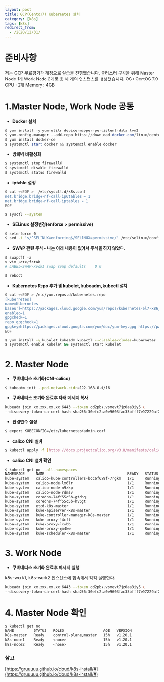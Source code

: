 ```yaml
---
layout: post
title: GCP(Centos7) Kubernetes 설치
category: [k8s]
tags: [k8s]
redirect_from:
  - /2020/12/31/
---
```


# 준비사항

저는 GCP 무료평가판 계정으로 실습을 진행했습니다.
클러스터 구성을 위해 Master Node 1개 Work Node 2개로 총 세 개의 인스턴스를 생성했습니다.
OS : CentOS 7.9
CPU : 2개
Memory : 4GB

# 1.Master Node, Work Node 공통

- **Docker 설치**

```powershell
$ yum install -y yum-utils device-mapper-persistent-data lvm2
$ yum-config-manager --add-repo https://download.docker.com/linux/centos/docker-ce.repo
$ yum install docker-ce
$ systemctl start docker && systemctl enable docker
```

- **방화벽 비활성화**

```powershell
$ systemctl stop firewalld
$ systemctl disable firewalld
$ systemctl status firewalld
```

- **iptable 설정**

```bash
$ cat <<EOF >  /etc/sysctl.d/k8s.conf
net.bridge.bridge-nf-call-ip6tables = 1
net.bridge.bridge-nf-call-iptables = 1
EOF

$ sysctl --system
```

- **SELinux 설정변경(enforce > permissive)**

```bash
$ setenforce 0
$ sed -i 's/^SELINUX=enforcing$/SELINUX=permissive/' /etc/selinux/config
```

- **SWAP 관련 주석 - 나는 아래 내용이 없어서 주석을 하지 않았다.**

```powershell
$ swapoff -a
$ vim /etc/fstab
# LABEL=SWAP-xvdb1 swap swap defaults    0 0

$ reboot
```

- **Kubernetes Repo 추가 및 kubelet, kubeadm, kubectl 설치**

```bash
$ cat <<EOF > /etc/yum.repos.d/kubernetes.repo
[kubernetes]
name=Kubernetes
baseurl=https://packages.cloud.google.com/yum/repos/kubernetes-el7-x86_64
enabled=1
gpgcheck=1
repo_gpgcheck=1
gpgkey=https://packages.cloud.google.com/yum/doc/yum-key.gpg https://packages.cloud.google.com/yum/doc/rpm-package-key.gpg
EOF

$ yum install -y kubelet kubeadm kubectl --disableexcludes=kubernetes
$ systemctl enable kubelet && systemctl start kubelet
```

# **2. Master Node**

- **쿠버네티스 초기화(CNI-calico)**

```bash
$ kubeadm init --pod-network-cidr=192.168.0.0/16
```

- **쿠버네티스 초기화 완료후 아래 메세지 복사**

```bash
kubeadm join xx.xxx.xx.xx:6443 --token cd2pbs.vsmevt7jz0aa3iy5 \
--discovery-token-ca-cert-hash sha256:30efc2ca0e9603fac33bfff7e97229af261167657fdeff2ed5954cbeb8e620d1
```

- **환경변수 설정**

```bash
$ export KUBECONFIG=/etc/kubernetes/admin.conf
```

- **calico CNI 설치**

```bash
$ kubectl apply -f [https://docs.projectcalico.org/v3.8/manifests/calico.yaml](https://docs.projectcalico.org/v3.8/manifests/calico.yaml)
```

- **calico CNI 설치 확인**

```bash
$ kubectl get po --all-namespaces
NAMESPACE     NAME                                      READY   STATUS    RESTARTS   AGE
kube-system   calico-kube-controllers-bcc6f659f-7rgkm   1/1     Running   0          15h
kube-system   calico-node-lx6lr                         1/1     Running   0          15h
kube-system   calico-node-n9zkp                         1/1     Running   0          15h
kube-system   calico-node-rdmsv                         1/1     Running   0          15h
kube-system   coredns-74ff55c5b-gtdpq                   1/1     Running   0          15h
kube-system   coredns-74ff55c5b-hv5gt                   1/1     Running   0          15h
kube-system   etcd-k8s-master                           1/1     Running   0          15h
kube-system   kube-apiserver-k8s-master                 1/1     Running   0          15h
kube-system   kube-controller-manager-k8s-master        1/1     Running   0          15h
kube-system   kube-proxy-l4cft                          1/1     Running   0          15h
kube-system   kube-proxy-lcwbb                          1/1     Running   0          15h
kube-system   kube-proxy-qm4kw                          1/1     Running   0          15h
kube-system   kube-scheduler-k8s-master                 1/1     Running   0          15h
```

# 3. Work Node

- **쿠버네티스 초기화 완료후 메시지 실행**

k8s-work1, k8s-work2 인스턴스에 접속해서 각각 실행한다.

```bash
kubeadm join xx.xxx.xx.xx:6443 --token cd2pbs.vsmevt7jz0aa3iy5 \
--discovery-token-ca-cert-hash sha256:30efc2ca0e9603fac33bfff7e97229af261167657fdeff2ed5954cbeb8e620d1
```

# 4. Master Node 확인

```bash
$ kubectl get no
NAME         STATUS   ROLES                  AGE   VERSION
k8s-master   Ready    control-plane,master   15h   v1.20.1
k8s-node1    Ready    <none>                 15h   v1.20.1
k8s-node2    Ready    <none>                 15h   v1.20.1
```

### **참고**

[https://gruuuuu.github.io/cloud/k8s-install/#](https://gruuuuu.github.io/cloud/k8s-install/#)